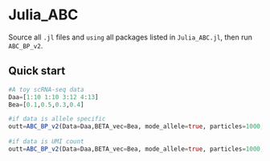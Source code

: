 # Julia_ABC

Source all `.jl` files and `using` all packages listed in `Julia_ABC.jl`, then run `ABC_BP_v2`.

## Quick start
```julia
#A toy scRNA-seq data
Daa=[1:10 1:10 3:12 4:13] 
Bea=[0.1,0.5,0.3,0.4]

#if data is allele specific
outt=ABC_BP_v2(Data=Daa,BETA_vec=Bea, mode_allele=true, particles=1000,threshold_on_distance=0.95,verbose=false)
 
#if data is UMI count
outt=ABC_BP_v2(Data=Daa,BETA_vec=Bea, mode_allele=true, particles=1000,threshold_on_distance=0.95,verbose=false)
```
